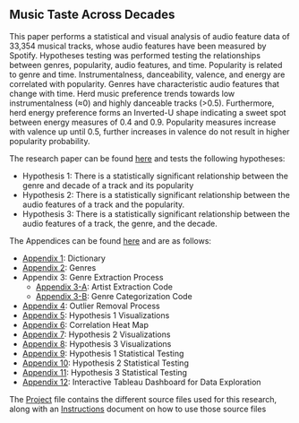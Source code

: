 ## Music Taste Across Decades

This paper performs a statistical and visual analysis of audio feature data of 33,354 musical tracks, whose audio features have been measured by Spotify. Hypotheses testing was performed testing the relationships between genres, popularity, audio features, and time. Popularity is related to genre and time. Instrumentalness, danceability, valence, and energy are correlated with popularity. Genres have characteristic audio features that change with time. Herd music preference trends towards low instrumentalness (≈0) and highly danceable tracks (>0.5). Furthermore, herd energy preference forms an Inverted-U shape indicating a sweet spot between energy measures of 0.4 and 0.9. Popularity measures increase with valence up until 0.5, further increases in valence do not result in higher popularity probability.

The research paper can be found [here](https://github.com/chriskh93/my-portfolio/blob/main/Music%20Taste%20Across%20Decades/Paper/ElKhouri_Final_Paper.pdf) and tests the following hypotheses:
* Hypothesis 1: There is a statistically significant relationship between the genre and decade of a track and its popularity
* Hypothesis 2: There is a statistically significant relationship between the audio features of a track and the popularity.
* Hypothesis 3: There is a statistically significant relationship between the audio features of a track, the genre, and the decade.

The Appendices can be found [here](https://github.com/chriskh93/my-portfolio/tree/main/Music%20Taste%20Across%20Decades/Paper/Appendices) and are as follows:
* [Appendix 1](https://github.com/chriskh93/my-portfolio/blob/main/Music%20Taste%20Across%20Decades/Paper/Appendices/Appendix%201%20Dictionary.pdf): Dictionary
* [Appendix 2](https://github.com/chriskh93/my-portfolio/blob/main/Music%20Taste%20Across%20Decades/Paper/Appendices/Appendix%202%20Genres.pdf): Genres
* Appendix 3: Genre Extraction Process
  * [Appendix 3-A](https://github.com/chriskh93/my-portfolio/blob/main/Music%20Taste%20Across%20Decades/Paper/Appendices/Appendix%203-A%20Artist%20Extraction.pdf): Artist Extraction Code
  * [Appendix 3-B](https://github.com/chriskh93/my-portfolio/blob/main/Music%20Taste%20Across%20Decades/Paper/Appendices/Appendix%203-B%20Genre%20Categorization.pdf): Genre Categorization Code
* [Appendix 4](https://github.com/chriskh93/my-portfolio/blob/main/Music%20Taste%20Across%20Decades/Paper/Appendices/Appendix%204%20Outlier%20Removal.pdf): Outlier Removal Process
* [Appendix 5](https://github.com/chriskh93/my-portfolio/blob/main/Music%20Taste%20Across%20Decades/Paper/Appendices/Appendix%205%20Hypothesis%201%20Visualizations.pdf): Hypothesis 1 Visualizations
* [Appendix 6](https://github.com/chriskh93/my-portfolio/blob/main/Music%20Taste%20Across%20Decades/Paper/Appendices/Appendix%206%20Correlation%20Heat%20Map.pdf): Correlation Heat Map
* [Appendix 7](https://github.com/chriskh93/my-portfolio/blob/main/Music%20Taste%20Across%20Decades/Paper/Appendices/Appendix%207%20Hypothesis%202%20Visualizations.pdf): Hypothesis 2 Visualizations
* [Appendix 8](https://github.com/chriskh93/my-portfolio/blob/main/Music%20Taste%20Across%20Decades/Paper/Appendices/Appendix%208%20Hypothesis%20Visualizations.pdf): Hypothesis 3 Visualizations
* [Appendix 9](https://github.com/chriskh93/my-portfolio/blob/main/Music%20Taste%20Across%20Decades/Paper/Appendices/Appendix%209%20Hypothesis%201%20Test.pdf): Hypothesis 1 Statistical Testing
* [Appendix 10](https://github.com/chriskh93/my-portfolio/blob/main/Music%20Taste%20Across%20Decades/Paper/Appendices/Appendix%2010%20Hypothesis%202%20Test.pdf): Hypothesis 2 Statistical Testing
* [Appendix 11](https://github.com/chriskh93/my-portfolio/blob/main/Music%20Taste%20Across%20Decades/Paper/Appendices/Appendix%2011%20Hypothesis%203%20Test.pdf): Hypothesis 3 Statistical Testing
* [Appendix 12](https://github.com/chriskh93/my-portfolio/tree/main/Music%20Taste%20Across%20Decades/Paper/Appendices/Appendix%2012%20Dashboard): Interactive Tableau Dashboard for Data Exploration

The [Project](https://github.com/chriskh93/my-portfolio/tree/main/Music%20Taste%20Across%20Decades/Project) file contains the different source files used for this research, along with an [Instructions](https://github.com/chriskh93/my-portfolio/blob/main/Music%20Taste%20Across%20Decades/Project/Instructions.pdf) document on how to use those source files
